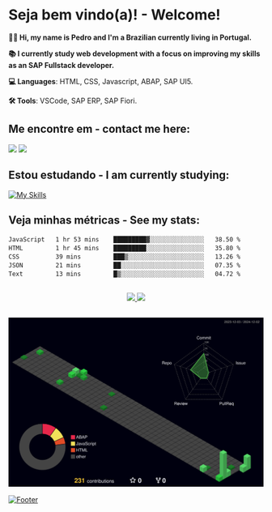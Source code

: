 # Seja bem vindo(a)! - Welcome!
<p align="left"> 
   <strong>🙋🏻 Hi, my name is Pedro and I'm a Brazilian currently living in Portugal.</strong><br>
   <p> 
   <strong>📚 I currently study web development with a focus on improving my skills as an SAP Fullstack developer.</strong>
   <p>
</p>
<p align="left">
  <strong>💻 Languages</strong>: HTML, CSS, Javascript, ABAP, SAP UI5.
</p>
<p align="left">
  <strong>🛠️ Tools</strong>: VSCode, SAP ERP, SAP Fiori.
</p>

## Me encontre em - contact me here: 
<div>
<a href = "mailto:rpedro.honorato@gmail.com"><img loading="lazy" src="https://img.shields.io/badge/Gmail-D14836?style=for-the-badge&logo=gmail&logoColor=white" target="_blank"></a>
<a href="https://www.linkedin.com/in/pedro-honorato" target="_blank"><img loading="lazy" src="https://img.shields.io/badge/-LinkedIn-%230077B5?style=for-the-badge&logo=linkedin&logoColor=white" target="_blank"></a>   
</div>

## Estou estudando - I am currently studying:
[![My Skills](https://skillicons.dev/icons?i=js,nodejs,mongodb,html,css)](https://skillicons.dev)

## Veja minhas métricas - See my stats:

<!--START_SECTION:waka-->

```txt
JavaScript   1 hr 53 mins    █████████▓░░░░░░░░░░░░░░░   38.50 %
HTML         1 hr 45 mins    █████████░░░░░░░░░░░░░░░░   35.80 %
CSS          39 mins         ███▒░░░░░░░░░░░░░░░░░░░░░   13.26 %
JSON         21 mins         ██░░░░░░░░░░░░░░░░░░░░░░░   07.35 %
Text         13 mins         █▒░░░░░░░░░░░░░░░░░░░░░░░   04.72 %
```

<!--END_SECTION:waka-->

##
<div align="center" >
<a href="https://github.com/rp-honorato">
<img loading="lazy" height="180em" src="https://github-readme-stats.vercel.app/api/top-langs/?username=rp-honorato&layout=compact&langs_count=7&theme=nightowl"/>
<img loading="lazy" height="180em" src="https://github-readme-stats.vercel.app/api?username=rp-honorato&show_icons=true&theme=nightowl&include_all_commits=true&count_private=true"/>
</div>
   
##
<div align="center">
<img src="./profile-3d-contrib/profile-night-green.svg" width=800px" alt="Veja minhas métricas - See my stats">
</div>

![Footer](https://capsule-render.vercel.app/api?type=waving&height=124&color=gradient&reversal=false&fontAlign=79&fontAlignY=33&section=footer)
